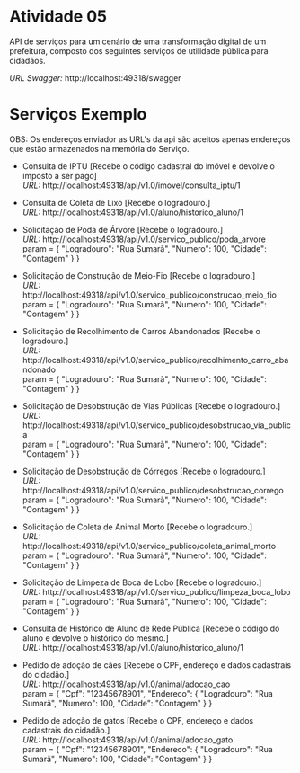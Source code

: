 # Atividade 05

API de serviços para um cenário de uma transformação
digital de um prefeitura, composto dos seguintes serviços de utilidade
pública para cidadãos.

*URL Swagger:* http://localhost:49318/swagger

# Serviços Exemplo
OBS: Os endereços enviador as URL's da api são aceitos apenas endereços que estão armazenados na memória do Serviço.

- Consulta de IPTU [Recebe o código cadastral do imóvel e devolve o imposto a ser pago]  
*URL:* http://localhost:49318/api/v1.0/imovel/consulta\_iptu/1

- Consulta de Coleta de Lixo [Recebe o logradouro.]  
*URL:* http://localhost:49318/api/v1.0/aluno/historico_aluno/1

- Solicitação de Poda de Árvore [Recebe o logradouro.]  
*URL:* http://localhost:49318/api/v1.0/servico\_publico/poda_arvore  
param = { "Logradouro": "Rua Sumarã", "Numero": 100, "Cidade": "Contagem" } }

- Solicitação de Construção de Meio-Fio [Recebe o logradouro.]  
*URL:* http://localhost:49318/api/v1.0/servico\_publico/construcao\_meio\_fio  
param = { "Logradouro": "Rua Sumarã", "Numero": 100, "Cidade": "Contagem" } }

- Solicitação de Recolhimento de Carros Abandonados [Recebe o logradouro.]  
*URL:* http://localhost:49318/api/v1.0/servico\_publico/recolhimento\_carro\_abandonado  
param = { "Logradouro": "Rua Sumarã", "Numero": 100, "Cidade": "Contagem" } }

- Solicitação de Desobstrução de Vias Públicas [Recebe o logradouro.]  
*URL:* http://localhost:49318/api/v1.0/servico\_publico/desobstrucao\_via\_publica  
param = { "Logradouro": "Rua Sumarã", "Numero": 100, "Cidade": "Contagem" } }

- Solicitação de Desobstrução de Córregos [Recebe o logradouro.]  
*URL:* http://localhost:49318/api/v1.0/servico\_publico/desobstrucao\_corrego  
param = { "Logradouro": "Rua Sumarã", "Numero": 100, "Cidade": "Contagem" } }

- Solicitação de Coleta de Animal Morto [Recebe o logradouro.]  
*URL:* http://localhost:49318/api/v1.0/servico\_publico/coleta\_animal\_morto  
param = { "Logradouro": "Rua Sumarã", "Numero": 100, "Cidade": "Contagem" } }

- Solicitação de Limpeza de Boca de Lobo [Recebe o logradouro.]  
*URL:* http://localhost:49318/api/v1.0/servico\_publico/limpeza\_boca\_lobo  
param = { "Logradouro": "Rua Sumarã", "Numero": 100, "Cidade": "Contagem" } }

- Consulta de Histórico de Aluno de Rede Pública [Recebe o código do aluno e devolve o histórico do mesmo.]  
*URL:* http://localhost:49318/api/v1.0/aluno/historico_aluno/1

- Pedido de adoção de cães [Recebe o CPF, endereço e dados cadastrais do cidadão.]  
*URL:* http://localhost:49318/api/v1.0/animal/adocao\_cao  
param = { "Cpf": "12345678901", "Endereco": { "Logradouro": "Rua Sumarã", "Numero": 100, "Cidade": "Contagem" } }

- Pedido de adoção de gatos [Recebe o CPF, endereço e dados cadastrais do cidadão.]   
*URL:* http://localhost:49318/api/v1.0/animal/adocao\_gato  
param = { "Cpf": "12345678901", "Endereco": { "Logradouro": "Rua Sumarã", "Numero": 100, "Cidade": "Contagem" } }


